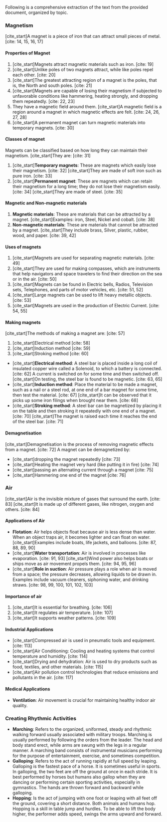Following is a comprehensive extraction of the text from the provided document, organized by topic.

### Magnetism

[cite_start]A magnet is a piece of iron that can attract small pieces of metal. [cite: 14, 15, 16, 17]

#### Properties of Magnet

1.  [cite_start]Magnets attract magnetic materials such as iron. [cite: 19]
2.  [cite_start]Unlike poles of two magnets attract, while like poles repel each other. [cite: 20]
3.  [cite_start]The greatest attracting region of a magnet is the poles, that is, the North and south poles. [cite: 21]
4.  [cite_start]Magnets are capable of losing their magnetism if subjected to unfavorable conditions like hammering, heating strongly, and dropping them repeatedly. [cite: 22, 23]
5.  They have a magnetic field around them. [cite_start]A magnetic field is a region around a magnet in which magnetic effects are felt. [cite: 24, 26, 27, 28]
6.  [cite_start]A permanent magnet can turn magnetic materials into temporary magnets. [cite: 30]

#### Classes of magnet

Magnets can be classified based on how long they can maintain their magnetism. [cite_start]They are: [cite: 31]

1.  [cite_start]**Temporary magnets**: These are magnets which easily lose their magnetism. [cite: 32] [cite_start]They are made of soft iron such as pure iron. [cite: 33]
2.  [cite_start]**Permanent magnet**: These are magnets which can retain their magnetism for a long time; they do not lose their magnetism easily. [cite: 34] [cite_start]They are made of steel. [cite: 35]

#### Magnetic and Non-magnetic materials

1.  **Magnetic materials**: These are materials that can be attracted by a magnet. [cite_start]Examples: iron, Steel, Nickel and cobalt. [cite: 38]
2.  **Non-magnetic materials**: These are materials that cannot be attracted by a magnet. [cite_start]They include brass, Silver, plastic, rubber, wood, and paper. [cite: 39, 42]

#### Uses of magnets

1.  [cite_start]Magnets are used for separating magnetic materials. [cite: 49]
2.  [cite_start]They are used for making compasses, which are instruments that help navigators and space travelers to find their direction on the sea or in the air. [cite: 50]
3.  [cite_start]Magnets can be found in Electric bells, Radios, Television sets, Telephones, and parts of motor vehicles, etc. [cite: 51, 52]
4.  [cite_start]Large magnets can be used to lift heavy metallic objects. [cite: 53]
5.  [cite_start]Magnets are used in the production of Electric Current. [cite: 54, 55]

#### Making magnets

[cite_start]The methods of making a magnet are: [cite: 57]

1.  [cite_start]Electrical method [cite: 58]
2.  [cite_start]Induction method [cite: 59]
3.  [cite_start]Stroking method [cite: 60]

* [cite_start]**Electrical method**: A steel bar is placed inside a long coil of insulated copper wire called a Solenoid, to which a battery is connected. [cite: 62] A current is switched on for some time and then switched off. [cite_start]On testing, the steel bar is found to be magnetic. [cite: 63, 65]
* [cite_start]**Induction method**: Place the material to be made a magnet, such as a nail or a steel rod, at one end of a bar magnet for some time, then test the material. [cite: 67] [cite_start]It can be observed that it picks up some iron filings when brought near them. [cite: 68]
* [cite_start]**Stroking method**: A steel bar can be magnetized by placing it on the table and then stroking it repeatedly with one end of a magnet. [cite: 70] [cite_start]The magnet is raised each time it reaches the end of the steel bar. [cite: 71]

#### Demagnetisation

[cite_start]Demagnetisation is the process of removing magnetic effects from a magnet. [cite: 72] A magnet can be demagnetized by:

* [cite_start]dropping the magnet repeatedly [cite: 73]
* [cite_start]Heating the magnet very hard (like putting it in fire) [cite: 74]
* [cite_start]passing an alternating current through a magnet [cite: 75]
* [cite_start]Hammering one end of the magnet [cite: 76]

### Air

[cite_start]Air is the invisible mixture of gases that surround the earth. [cite: 83] [cite_start]It is made up of different gases, like nitrogen, oxygen and others. [cite: 84]

#### Applications of Air

* **Flotation**: Air helps objects float because air is less dense than water. When an object traps air, it becomes lighter and can float on water. [cite_start]Examples include boats, life jackets, and balloons. [cite: 87, 88, 89, 90]
* [cite_start]**Water transportation**: Air is involved in processes like evaporation. [cite: 91, 93] [cite_start]Wind power also helps boats or ships move as air movement propels them. [cite: 94, 95, 96]
* [cite_start]**Role in suction**: Air pressure plays a role when air is moved from a space; the pressure decreases, allowing liquids to be drawn in. Examples include vacuum cleaners, siphoning water, and drinking straws. [cite: 98, 99, 100, 101, 102, 103]

#### Importance of air

1.  [cite_start]It is essential for breathing. [cite: 106]
2.  [cite_start]It regulates air temperature. [cite: 107]
3.  [cite_start]It supports weather patterns. [cite: 109]

#### Industrial Applications

* [cite_start]Compressed air is used in pneumatic tools and equipment. [cite: 113]
* [cite_start]Air Conditioning: Cooling and heating systems that control temperature and humidity. [cite: 114]
* [cite_start]Drying and dehydration: Air is used to dry products such as food, textiles, and other materials. [cite: 115]
* [cite_start]Air pollution control technologies that reduce emissions and pollutants in the air. [cite: 117]

#### Medical Applications

* **Ventilation**: Air movement is crucial for maintaining healthy indoor air quality.

### Creating Rhythmic Activities

* **Marching**: Refers to the organized, uniformed, steady and rhythmic walking forward usually associated with military troops. Marching is usually performed by following the orders from the leader. The head and body stand erect, while arms are swung with the legs in a regular manner. A marching band consists of instrumental musicians performing for the purpose of entertainment, exercise, and sometimes competition.
* **Galloping**: Refers to the act of running rapidly at full speed by leaping. Galloping is the fastest pace of a horse. It is sometimes useful in sports. In galloping, the two feet are off the ground at once in each stride. It is best performed by horses but humans also gallop when they are dancing or performing certain sporting activities, especially in gymnastics. The hands are thrown forward and backward while galloping.
* **Hopping**: Is the act of jumping with one foot or leaping with all feet off the ground, covering a short distance. Both animals and humans hop. Hopping is a skill in table jump and hurdles. To be able to lift the body higher, the performer adds speed, swings the arms upward and forward.